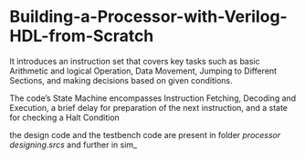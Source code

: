 # Building-a-Processor-with-Verilog-HDL-from-Scratch
It introduces an instruction set that covers key tasks such as basic Arithmetic and logical Operation, Data Movement,
Jumping to Different Sections, and making decisions based on given conditions.

The code’s State Machine encompasses Instruction Fetching, Decoding and Execution, a brief delay for preparation
of the next instruction, and a state for checking a Halt Condition

the design code and the testbench code are present in folder *processor designing.srcs* and further in sim_
